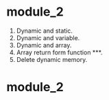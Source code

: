 # module_2
1. Dynamic and static.
2. Dynamic and variable.
3. Dynamic and array.
4. Array return form function ***.
5. Delete dynamic memory.
# module_2

